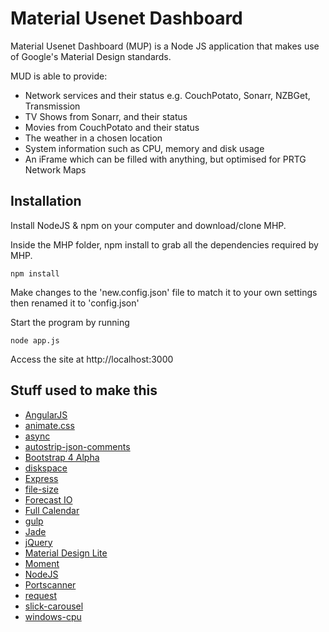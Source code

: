 # Material Usenet Dashboard

Material Usenet Dashboard (MUP) is a Node JS application that makes use of Google's Material Design standards.

MUD is able to provide:

 * Network services and their status e.g. CouchPotato, Sonarr, NZBGet, Transmission
 * TV Shows from Sonarr, and their status
 * Movies from CouchPotato and their status
 * The weather in a chosen location
 * System information such as CPU, memory and disk usage
 * An iFrame which can be filled with anything, but optimised for PRTG Network Maps

## Installation

Install NodeJS & npm on your computer and download/clone MHP.

Inside the MHP folder, npm install to grab all the dependencies required by MHP.
```
npm install
```

Make changes to the 'new.config.json' file to match it to your own settings then renamed it to 'config.json'

Start the program by running
```
node app.js
```
Access the site at http://localhost:3000

## Stuff used to make this
* [AngularJS](https://angularjs.org/)
* [animate.css](https://daneden.github.io/animate.css/)
* [async](https://github.com/caolan/async)
* [autostrip-json-comments](https://github.com/uTest/autostrip-json-comments)
* [Bootstrap 4 Alpha](http://v4-alpha.getbootstrap.com/)
* [diskspace](https://github.com/keverw/diskspace.js)
* [Express](http://expressjs.com/en/index.html)
* [file-size](https://github.com/Nijikokun/file-size)
* [Forecast IO](http://forecast.io/)
* [Full Calendar](http://fullcalendar.io/)
* [gulp](http://gulpjs.com/)
* [Jade](http://jade-lang.com/)
* [jQuery](https://jquery.com/)
* [Material Design Lite](http://www.getmdl.io/)
* [Moment](http://momentjs.com/)
* [NodeJS](https://nodejs.org/en/)
* [Portscanner](https://github.com/baalexander/node-portscanner)
* [request](https://github.com/request/request)
* [slick-carousel](http://kenwheeler.github.io/slick/)
* [windows-cpu](https://github.com/KyleRoss/windows-cpu)
